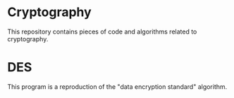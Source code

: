 # Cryptography

This repository contains pieces of code and algorithms related to cryptography.

# DES #

This program is a reproduction of the "data encryption standard" algorithm.
